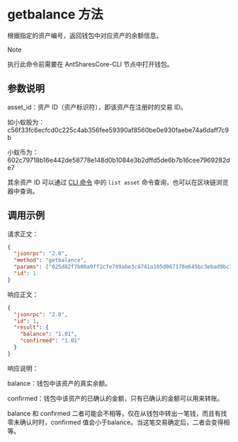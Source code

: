 # getbalance 方法

根据指定的资产编号，返回钱包中对应资产的余额信息。

> [!Note]
> 执行此命令前需要在 AntSharesCore-CLI 节点中打开钱包。

## 参数说明

asset_id：资产 ID（资产标识符），即该资产在注册时的交易 ID。

如小蚁股为：c56f33fc6ecfcd0c225c4ab356fee59390af8560be0e930faebe74a6daff7c9b

小蚁币为：602c79718b16e442de58778e148d0b1084e3b2dffd5de6b7b16cee7969282de7

其余资产 ID 可以通过 [CLI 命令](../cli.md) 中的 `list asset` 命令查询，也可以在区块链浏览器中查询。

## 调用示例

请求正文：

```json
{
  "jsonrpc": "2.0",
  "method": "getbalance",
  "params": ["025d82f7b00a9ff1cfe709abe3c4741a105d067178e645bc3ebad9bc79af47d4"],
  "id": 1
}
```

响应正文：

```json
{
  "jsonrpc": "2.0",
  "id": 1,
  "result": {
    "balance": "1.01",
    "confirmed": "1.01"
  }
}
```

响应说明：

balance：钱包中该资产的真实余额。

confirmed：钱包中该资产的已确认的金额，只有已确认的金额可以用来转账。

balance 和 confirmed 二者可能会不相等，仅在从钱包中转出一笔钱，而且有找零未确认时时，confirmed 值会小于balance。当这笔交易确定后，二者会变得相等。

